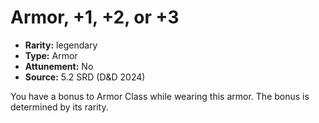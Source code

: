 
# Armor, +1, +2, or +3

* **Rarity:** legendary
* **Type:** Armor
* **Attunement:** No
* **Source:** 5.2 SRD (D&D 2024)


You have a bonus to Armor Class while wearing this armor. The bonus is determined by its rarity.
